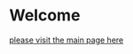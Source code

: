 <h1>Welcome</h1>
<a href="https://feelbad-dz.github.io/soussihamzadev/" target="_blank">please visit the main page here </a>